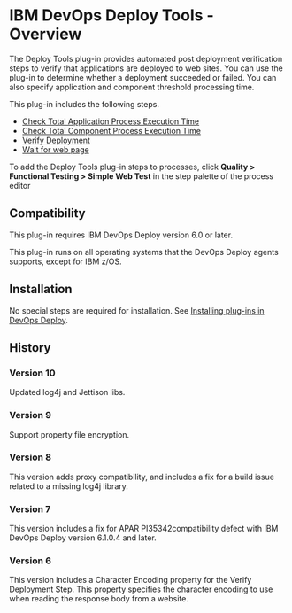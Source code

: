 
# IBM DevOps Deploy Tools - Overview


The Deploy Tools plug-in provides automated post deployment verification steps to verify that applications are deployed to web sites. You can use the plug-in to determine whether a deployment succeeded or failed. You can also specify application and component threshold processing time.

This plug-in includes the following steps.

* [Check Total Application Process Execution Time](https://urbancode.github.io/IBM-UCx-PLUGIN-DOCS-BETA/UCD/DeployTools/steps.html#check_total_application_process_execution_time)
* [Check Total Component Process Execution Time](https://urbancode.github.io/IBM-UCx-PLUGIN-DOCS-BETA/UCD/DeployTools/steps.html#check_total_component_process_execution_time)
* [Verify Deployment](https://urbancode.github.io/IBM-UCx-PLUGIN-DOCS-BETA/UCD/DeployTools/steps.html#verify_deployment)
* [Wait for web page](https://urbancode.github.io/IBM-UCx-PLUGIN-DOCS-BETA/UCD/DeployTools/steps.html#wait_for_web_page)

To add the Deploy Tools plug-in steps to processes, click **Quality > Functional Testing > Simple Web Test** in the step palette of the process editor

## Compatibility

This plug-in requires IBM DevOps Deploy version 6.0 or later.

This plug-in runs on all operating systems that the DevOps Deploy agents supports, except for IBM z/OS.

## Installation

No special steps are required for installation. See [Installing plug-ins in DevOps Deploy](https://community.ibm.com/community/user/wasdevops/blogs/laurel-dickson-bull1/2022/06/13/install-plugins "Installing plug-ins in DevOps Deploy").

## History

### Version 10

Updated log4j and Jettison libs.

### Version 9

Support property file encryption.

### Version 8

This version adds proxy compatibility, and includes a fix for a build issue related to a missing log4j library.

### Version 7

This version includes a fix for APAR PI35342compatibility defect with IBM DevOps Deploy version 6.1.0.4 and later.

### Version 6

This version includes a Character Encoding property for the Verify Deployment Step. This property specifies the character encoding to use when reading the response body from a website.

